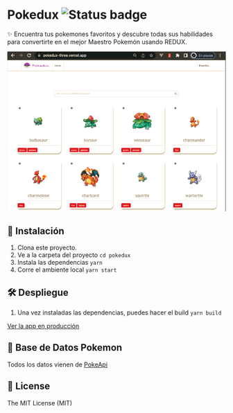 # Pokedux ![Status badge](https://img.shields.io/badge/status-in%20progress-yellow)

✨ Encuentra tus pokemones favoritos y descubre todas sus habilidades para convertirte en el mejor Maestro Pokemón usando REDUX.

![Captura de pokemones](.readme-static/captura.png)

## 🚀 Instalación

1. Clona este proyecto.
2. Ve a la carpeta del proyecto
   `cd pokedux`
3. Instala las dependencias
   `yarn`
4. Corre el ambiente local
   `yarn start`

## 🛠 Despliegue

1. Una vez instaladas las dependencias, puedes hacer el build
   `yarn build`

[Ver la app en producción](https://pokedux-three.vercel.app)
## 🦀 Base de Datos Pokemon

Todos los datos vienen de [PokeApi](https://pokeapi.co/)

## 🧾 License

The MIT License (MIT)
